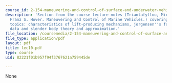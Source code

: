 ```yaml
---
course_id: 2-154-maneuvering-and-control-of-surface-and-underwater-vehicles-13-49-fall-2004
description: 'Section from the course lecture notes (Triantafyllou, Michael S., and
  Franz S. Hover. Maneuvering and Control of Marine Vehicles.) covering the following
  topics: characteristics of lift-producing mechanisms, jorgensen''s formula, Hoerner''s
  data and slender body theory and approximation.'
file_location: /coursemedia/2-154-maneuvering-and-control-of-surface-and-underwater-vehicles-13-49-fall-2004/82221f01b957f94f3767621a759445de_lec10.pdf
file_type: application/pdf
layout: pdf
title: lec10.pdf
type: course
uid: 82221f01b957f94f3767621a759445de

---
```

None